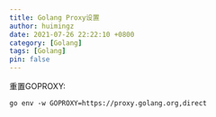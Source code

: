 ```yaml
---
title: Golang Proxy设置
author: huimingz
date: 2021-07-26 22:22:10 +0800
category: [Golang]
tags: [Golang]
pin: false
---
```


重置GOPROXY:

```
go env -w GOPROXY=https://proxy.golang.org,direct
```

